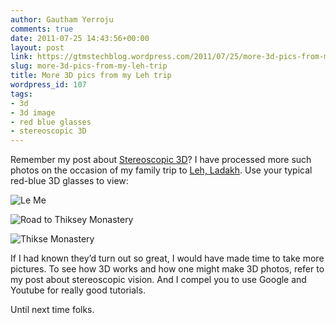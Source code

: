 ```yaml
---
author: Gautham Yerroju
comments: true
date: 2011-07-25 14:43:56+00:00
layout: post
link: https://gtmstechblog.wordpress.com/2011/07/25/more-3d-pics-from-my-leh-trip/
slug: more-3d-pics-from-my-leh-trip
title: More 3D pics from my Leh trip
wordpress_id: 107
tags:
- 3d
- 3d image
- red blue glasses
- stereoscopic 3D
---
```


Remember my post about [Stereoscopic 3D](http://gtmstechblog.wordpress.com/2010/04/06/stereoscopic-vision/)? I have processed more such photos on the occasion of my family trip to [Leh, Ladakh](http://en.wikipedia.org/wiki/Leh). Use your typical red-blue 3D glasses to view:

![Le Me](img/post-images/2011-07-25-more-3d-pics-from-my-leh-trip/gtm.jpg)

![Road to Thiksey Monastery](img/post-images/2011-07-25-more-3d-pics-from-my-leh-trip/road.jpg)

![Thikse Monastery](img/post-images/2011-07-25-more-3d-pics-from-my-leh-trip/thikse-monastery.jpg)

If I had known they’d turn out so great, I would have made time to take more pictures. To see how 3D works and how one might make 3D photos, refer to my post about stereoscopic vision. And I compel you to use Google and Youtube for really good tutorials.

Until next time folks.

